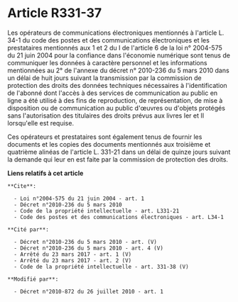 # Article R331-37

Les opérateurs de communications électroniques mentionnés à l'article L. 34-1 du code des postes et des communications
électroniques et les prestataires mentionnés aux 1 et 2 du I de l'article 6 de la loi n° 2004-575 du 21 juin 2004 pour la
confiance dans l'économie numérique sont tenus de communiquer les données à caractère personnel et les informations
mentionnées au 2° de l'annexe du décret n° 2010-236 du 5 mars 2010 dans un délai de huit jours suivant la transmission par la
commission de protection des droits des données techniques nécessaires à l'identification de l'abonné dont l'accès à des
services de communication au public en ligne a été utilisé à des fins de reproduction, de représentation, de mise à
disposition ou de communication au public d'œuvres ou d'objets protégés sans l'autorisation des titulaires des droits prévus
aux livres Ier et II lorsqu'elle est requise. 

Ces opérateurs et prestataires sont également tenus de fournir les documents et les copies des documents mentionnés aux
troisième et quatrième alinéas de l'article L. 331-21 dans un délai de quinze jours suivant la demande qui leur en est faite
par la commission de protection des droits.

**Liens relatifs à cet article**

	**Cite**:

	  - Loi n°2004-575 du 21 juin 2004 - art. 1
	  - Décret n°2010-236 du 5 mars 2010
	  - Code de la propriété intellectuelle - art. L331-21
	  - Code des postes et des communications électroniques - art. L34-1

	**Cité par**:

	  - Décret n°2010-236 du 5 mars 2010 - art. (V)
	  - Décret n°2010-236 du 5 mars 2010 - art. 4 (V)
	  - Arrêté du 23 mars 2017 - art. 1 (V)
	  - Arrêté du 23 mars 2017 - art. 2 (V)
	  - Code de la propriété intellectuelle - art. 331-38 (V)

	**Modifié par**:

	  - Décret n°2010-872 du 26 juillet 2010 - art. 1
